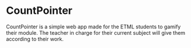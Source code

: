 # CountPointer

CountPointer is a simple web app made for the ETML students to gamify their module. The teacher in charge for their current subject will give them according to their work.
